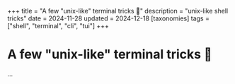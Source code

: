 +++
title = "A few \"unix-like\" terminal tricks 🧙"
description = "unix-like shell tricks"
date = 2024-11-28
updated = 2024-12-18
[taxonomies]
tags = ["shell", "terminal", "cli", "tui"]
+++
# A few "unix-like" terminal tricks 🧙

...
